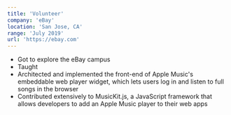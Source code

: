 ```yaml
---
title: 'Volunteer'
company: 'eBay'
location: 'San Jose, CA'
range: 'July 2019'
url: 'https://ebay.com'
---
```


- Got to explore the eBay campus
- Taught 
- Architected and implemented the front-end of Apple Music's embeddable web player widget, which lets users log in and listen to full songs in the browser
- Contributed extensively to MusicKit.js, a JavaScript framework that allows developers to add an Apple Music player to their web apps
